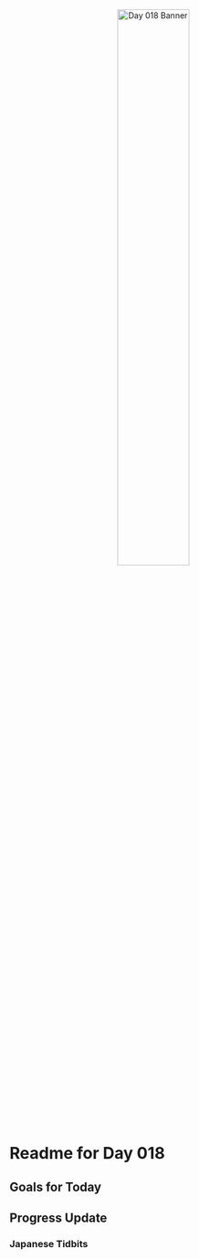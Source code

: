 <div align="center">
 <img src="../../Images/image_018.jpg" alt="Day 018 Banner" width="50%">
</div>

# Readme for Day 018

## Goals for Today

## Progress Update

### Japanese Tidbits

